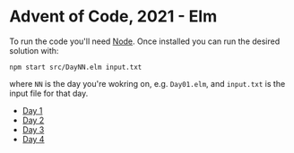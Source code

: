 # Advent of Code, 2021 - Elm

To run the code you'll need [Node](https://nodejs.org/en/). Once installed you can run the desired solution with:

```
npm start src/DayNN.elm input.txt
```

where `NN` is the day you're wokring on, e.g. `Day01.elm`, and `input.txt` is the input file for that day.

- [Day 1](./src/Day01.elm)
- [Day 2](./src/Day02.elm)
- [Day 3](./src/Day03.elm)
- [Day 4](./src/Day04.elm)
